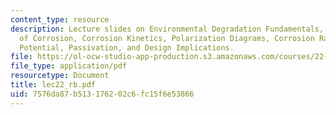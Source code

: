 ```yaml
---
content_type: resource
description: Lecture slides on Environmental Degradation Fundamentals, Thermodynamics
  of Corrosion, Corrosion Kinetics, Polarization Diagrams, Corrosion Rate and Corrosion
  Potential, Passivation, and Design Implications.
file: https://ol-ocw-studio-app-production.s3.amazonaws.com/courses/22-39-integration-of-reactor-design-operations-and-safety-fall-2006/7576da87b513176202c6fc15f6e53866_lec22_rb.pdf
file_type: application/pdf
resourcetype: Document
title: lec22_rb.pdf
uid: 7576da87-b513-1762-02c6-fc15f6e53866
---
```

